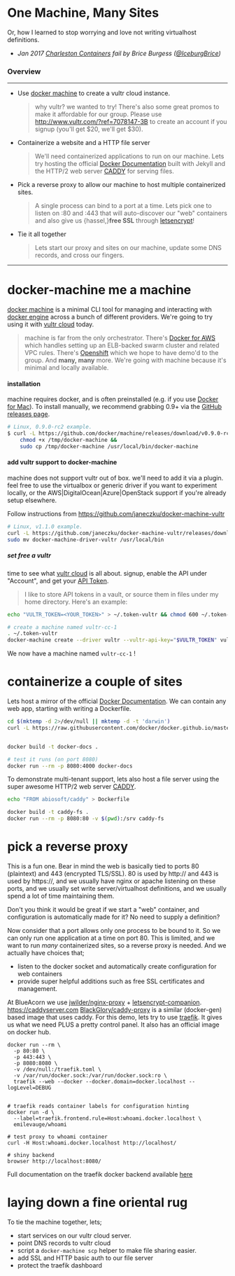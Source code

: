 # One Machine, Many Sites

Or, how I learned to stop worrying and love not writing virtualhost definitions.

* _Jan 2017 [Charleston Containers](https://www.meetup.com/Charleston-Containers/) fail by Brice Burgess ([@IceburgBrice](https://twitter.com/IceburgBrice))_

### Overview

---------------

* Use [docker machine](https://github.com/docker/machine) to create a vultr cloud instance.
  > why vultr? we wanted to try! There's also some great promos to make it affordable for our group. Please use http://www.vultr.com/?ref=7078147-3B to create an account if you signup (you'll get $20, we'll get $30).

* Containerize a website and a HTTP file server

  > We'll need containerized applications to run on our machine. Lets try hosting the official [Docker Documentation](https://github.com/docker/docker.github.io) built with Jekyll and the HTTP/2 web server [CADDY](https://caddyserver.com/) for serving files.

* Pick a reverse proxy to allow our machine to host multiple containerized sites.

  > A single process can bind to a port at a time. Lets pick one to listen on :80 and :443 that will auto-discover our "web" containers and also give us {hassel,}**free SSL** through [letsencrypt](http://letsencrypt.org/)!

* Tie it all together

  > Lets start our proxy and sites on our machine, update some DNS records, and cross our fingers.

-----------------


# docker-machine me a machine

[docker machine](https://github.com/docker/machine) is a minimal CLI tool for managing and interacting with [docker engine](https://github.com/docker/docker) across a bunch of different providers. We're going to try using it with [vultr cloud](http://www.vultr.com/?ref=7078147-3B) today.
> machine is far from the only orchestrator. There's [Docker for AWS](https://www.docker.com/aws) which handles setting up an ELB-backed swarm cluster and related VPC rules. There's [Openshift](https://www.openshift.com/) which we hope to have demo'd to the group. And **many, many** more. We're going with machine because it's minimal and locally available.


#### installation

machine requires docker, and is often preinstalled (e.g. if you use [Docker for Mac](https://docs.docker.com/docker-for-mac/)). To install manually, we recommend grabbing 0.9+ via the [GitHub releases page](https://github.com/docker/machine/releases).

```sh
# Linux, 0.9.0-rc2 example.
$ curl -L https://github.com/docker/machine/releases/download/v0.9.0-rc2/docker-machine-`uname -s`-`uname -m` >/tmp/docker-machine &&
    chmod +x /tmp/docker-machine &&
    sudo cp /tmp/docker-machine /usr/local/bin/docker-machine
```

#### add vultr support to docker-machine

machine does not support vultr out of box. we'll need to add it via a plugin. feel free to use the virtualbox or generic driver if you want to experiment locally, or the AWS|DigitalOcean|Azure|OpenStack support if you're already setup elsewhere.

Follow instructions from https://github.com/janeczku/docker-machine-vultr


```sh
# Linux, v1.1.0 example.
curl -L https://github.com/janeczku/docker-machine-vultr/releases/download/v1.1.0/docker-machine-driver-vultr-v1.1.0-linux-amd64.tar.gz | tar xz && \
sudo mv docker-machine-driver-vultr /usr/local/bin
```

##### set free a vultr

time to see what [vultr cloud](http://www.vultr.com/?ref=7078147-3B) is all about. signup, enable the API under "Account", and get your [API Token](https://my.vultr.com/settings/#settingsapi).

> I like to store API tokens in a vault, or source them in files under my home directory. Here's an example:
  ```sh
  echo "VULTR_TOKEN=<YOUR_TOKEN>" > ~/.token-vultr && chmod 600 ~/.token-vultr
  ```

```sh
# create a machine named vultr-cc-1
. ~/.token-vultr
docker-machine create --driver vultr --vultr-api-key="$VULTR_TOKEN" vultr-cc-1
```

We now have a machine named `vultr-cc-1` !


# containerize a couple of sites

Lets host a mirror of the official [Docker Documentation](https://github.com/docker/docker.github.io). We can contain any web app, starting with writing a Dockerfile.

```sh
cd $(mktemp -d 2>/dev/null || mktemp -d -t 'darwin')
curl -L https://raw.githubusercontent.com/docker/docker.github.io/master/Dockerfile > Dockerfile


docker build -t docker-docs .

# test it runs (on port 8080)
docker run --rm -p 8080:4000 docker-docs
```

To demonstrate multi-tenant support, lets also host a file server using the super awesome HTTP/2 web server [CADDY](https://caddyserver.com/).

```sh
echo "FROM abiosoft/caddy" > Dockerfile

docker build -t caddy-fs .
docker run --rm -p 8080:80 -v $(pwd):/srv caddy-fs
```


# pick a reverse proxy

This is a fun one. Bear in mind the web is basically tied to ports 80 (plaintext) and 443 (encrypted TLS/SSL). 80 is used by http:// and 443 is used by https://, and we usually
have nginx or apache listening on these ports, and we usually set write server/virtualhost
definitions, and we usually spend a lot of time maintaining them.

Don't you think it would be great if we start a "web" container, and configuration is automatically made for it? No need to supply a definition?

Now consider that a port allows only one process to be bound to it. So we can
only run one application at a time on port 80. This is limited, and we want
to run _many_ containerized sites, so a reverse proxy is needed. And we actually
have choices that;

  * listen to the docker socket and automatically create configuration for web containers
  * provide super helpful additions such as free SSL certificates and management.


At BlueAcorn we use [jwilder/nginx-proxy](https://github.com/jwilder/nginx-proxy) + [letsencrypt-companion](https://github.com/JrCs/docker-letsencrypt-nginx-proxy-companion). https://caddyserver.com [BlackGlory/caddy-proxy](https://github.com/BlackGlory/caddy-proxy) is a similar (docker-gen) based image that uses caddy. For this demo, lets try to use [traefik](https://traefik.io/). It gives us what we need PLUS a pretty control panel. It also has an official image on docker hub.


```
docker run --rm \
  -p 80:80 \
  -p 443:443 \
  -p 8080:8080 \
  -v /dev/null:/traefik.toml \
  -v /var/run/docker.sock:/var/run/docker.sock:ro \
  traefik --web --docker --docker.domain=docker.localhost --logLevel=DEBUG


# traefik reads container labels for configuration hinting
docker run -d \
  --label=traefik.frontend.rule=Host:whoami.docker.localhost \
  emilevauge/whoami

# test proxy to whoami container
curl -H Host:whoami.docker.localhost http://localhost/

# shiny backend
browser http://localhost:8080/
```

Full documentation on the traefik docker backend available [here](https://docs.traefik.io/toml/#docker-backend)


# laying down a fine oriental rug

To tie the machine together, lets;

* start services on our vultr cloud server.
* point DNS records to vultr cloud
* script a `docker-machine scp` helper to make file sharing easier.
* add SSL and HTTP basic auth to our file server
* protect the traefik dashboard
